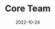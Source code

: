 ---
title: Core Team
date: 2022-10-24

type: landing

sections:
  - block: people
    content:
      title: The Core PyC Team
      # Choose which groups/teams of users to display.
      #   Edit `user_groups` in each user's profile to add them to one or more of these groups.
      user_groups:
          - Principal Investigators
          - Researchers
          - Grad Students
          - Administration
          - Visitors
          - Alumni
      sort_by: Params.last_name
      sort_ascending: true
    design:
      # Choose how many columns the section has. Valid values: '1' or '2'.
      columns: '4'
      # Choose your content listing view - here we use the `showcase` view
      view: card
      show_interests: false
      show_role: true
      show_social: true
---
